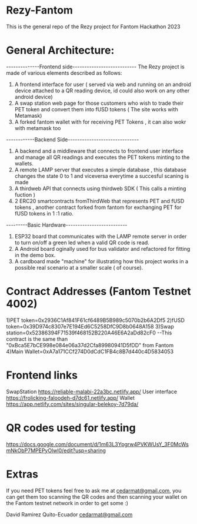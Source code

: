 # Rezy-Fantom
This is the general repo of the Rezy project for Fantom Hackathon 2023

# General Architecture:
--------------Frontend side---------------------------
The Rezy project is made of various elements described as follows:
1) A frontend interface for user ( served via web and running on an android device attached to a QR reading device, id could also work on any other android device)
2) A swap station web page for those customers who wish to trade their PET token and convert them into fUSD tokens ( The site works with Metamask)
3) A forked fantom wallet with for receiving PET Tokens , it can also wokr with metamask too

------------Backend Side------------------------------
1) A backend and a middleware that connects to frontend user interface and manage all QR readings and executes the PET tokens minting to the wallets.
2) A remote LAMP server that executes a simple database , this database changes the state 0 to 1 and viceversa everytime a succesful scaning is made
3) A thirdweb API that connects using thirdweb SDK ( This calls a minting fuction )
4) 2 ERC20 smartcontracts fromThirdWeb that represents PET and fUSD tokens , another contract forked from fantom for exchanging PET for fUSD tokens in 1 :1 ratio.

---------Basic Hardware--------------------------
1) ESP32 board that communicates with the LAMP remote server in order to turn on/off a green led when a valid QR code is read.
2) A Android board oginally used for bus validator and refactored for fitting in the demo box.
3) A cardboard made "machine" for illustrating how this project works in a possible real scenario at a smaller scale ( of course).

# Contract Addresses (Fantom Testnet 4002)
1)PET token=0x2936C1Af841F61cf6489B5B989c5070b2b6A2Df5
2)fUSD token=0x39D974c8307e7E194Ed6C5258DfC9D8b0648A158
3)Swap station=0x52386394F71539f468152B220A46E6A2aDd82cF0  --This contract is the same than "0xBca5E7bCE998e084e06a37d2Cfa89980941D5fDD" from Fantom
4)Main Wallet=0xA7a171CCf274D0dCdC1FB4c8B7d440c4D5834053

# Frontend links
 SwapStation   https://reliable-malabi-22a3bc.netlify.app/
 User interface https://frolicking-faloodeh-d7dc61.netlify.app/
 Wallet  https://app.netlify.com/sites/singular-belekoy-7d79da/

# QR codes used for testing
https://docs.google.com/document/d/1m63L3Ypgrw4PVKWUsY_3F0McWsmNkObP7MPEPyOlwl0/edit?usp=sharing

# Extras
If you need PET tokens feel free to ask me at cedarmat@gmail.com, you can get them too scanning the QR codes and then scanning your wallet on the Fantom testnet network in order to get some :)

David Ramirez 
Quito-Ecuador
cedarmat@gmail.com


